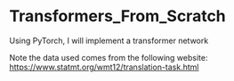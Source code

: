 # Transformers_From_Scratch
 Using PyTorch, I will implement a transformer network


Note the data used comes from the following website:
 https://www.statmt.org/wmt12/translation-task.html